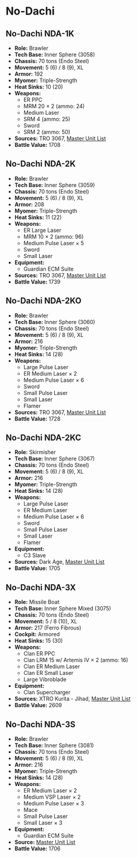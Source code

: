 # No-Dachi
## No-Dachi NDA-1K
- **Role:** Brawler
- **Tech Base:** Inner Sphere (3058)
- **Chassis:** 70 tons (Endo Steel)
- **Movement:** 5 (6) / 8 (9), XL
- **Armor:** 192
- **Myomer:** Triple-Strength
- **Heat Sinks:** 10 (20)
- **Weapons:**
  - ER PPC
  - MRM 20 × 2 (ammo: 24)
  - Medium Laser
  - SRM 4 (ammo: 25)
  - Sword
  - SRM 2 (ammo: 50)
- **Sources:** TRO 3067, [Master Unit List](http://masterunitlist.info/Unit/Details/4730/no-dachi-nda-1k)
- **Battle Value:** 1708

## No-Dachi NDA-2K
- **Role:** Brawler
- **Tech Base:** Inner Sphere (3059)
- **Chassis:** 70 tons (Endo Steel)
- **Movement:** 5 (6) / 8 (9), XL
- **Armor:** 208
- **Myomer:** Triple-Strength
- **Heat Sinks:** 11 (22)
- **Weapons:**
  - ER Large Laser
  - MRM 10 × 2 (ammo: 96)
  - Medium Pulse Laser × 5
  - Sword
  - Small Laser
- **Equipment:**
  - Guardian ECM Suite
- **Sources:** TRO 3067, [Master Unit List](http://masterunitlist.info/Unit/Details/4732/no-dachi-nda-2k)
- **Battle Value:** 1739

## No-Dachi NDA-2KO
- **Role:** Brawler
- **Tech Base:** Inner Sphere (3060)
- **Chassis:** 70 tons (Endo Steel)
- **Movement:** 5 (6) / 8 (9), XL
- **Armor:** 216
- **Myomer:** Triple-Strength
- **Heat Sinks:** 14 (28)
- **Weapons:**
  - Large Pulse Laser
  - ER Medium Laser × 2
  - Medium Pulse Laser × 6
  - Sword
  - Small Pulse Laser
  - Small Laser
  - Flamer
- **Sources:** TRO 3067, [Master Unit List](http://masterunitlist.info/Unit/Details/4733/no-dachi-nda-2ko)
- **Battle Value:** 1728

## No-Dachi NDA-2KC
- **Role:** Skirmisher
- **Tech Base:** Inner Sphere (3067)
- **Chassis:** 70 tons (Endo Steel)
- **Movement:** 5 (6) / 8 (9), XL
- **Armor:** 216
- **Myomer:** Triple-Strength
- **Heat Sinks:** 14 (28)
- **Weapons:**
  - Large Pulse Laser
  - ER Medium Laser
  - Medium Pulse Laser × 6
  - Sword
  - Small Pulse Laser
  - Small Laser
  - Flamer
- **Equipment:**
  - C3 Slave
- **Sources:** Dark Age, [Master Unit List](http://masterunitlist.info/Unit/Details/2297/no-dachi-nda-2kc)
- **Battle Value:** 1705

## No-Dachi NDA-3X
- **Role:** Missile Boat
- **Tech Base:** Inner Sphere Mixed (3075)
- **Chassis:** 70 tons (Endo Steel)
- **Movement:** 5 / 8 (10), XL
- **Armor:** 217 (Ferro Fibrous)
- **Cockpit:** Armored
- **Heat Sinks:** 15 (30)
- **Weapons:**
  - Clan ER PPC
  - Clan LRM 15 w/ Artemis IV × 2 (ammo: 16)
  - Clan ER Medium Laser
  - Clan ER Small Laser
  - Large Vibroblade
- **Equipment:**
  - Clan Supercharger
- **Sources:** XTRO Kurita - Jihad, [Master Unit List](http://masterunitlist.info/Unit/Details/2298/no-dachi-nda-3x)
- **Battle Value:** 2609

## No-Dachi NDA-3S
- **Role:** Brawler
- **Tech Base:** Inner Sphere (3081)
- **Chassis:** 70 tons (Endo Steel)
- **Movement:** 5 (6) / 8 (9), XL
- **Armor:** 216
- **Myomer:** Triple-Strength
- **Heat Sinks:** 14 (28)
- **Weapons:**
  - ER Medium Laser × 2
  - Medium VSP Laser × 2
  - Medium Pulse Laser × 3
  - Mace
  - Small Pulse Laser
  - Small Laser × 3
- **Equipment:**
  - Guardian ECM Suite
- **Source:** [Master Unit List](http://masterunitlist.info/Unit/Details/5692/no-dachi-nda-3s)
- **Battle Value:** 1706

